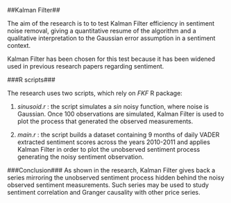 ##Kalman Filter##

The aim of the research is to to test Kalman Filter efficiency in sentiment noise removal, giving a quantitative resume of the algorithm and 
a qualitative interpretation to the Gaussian error assumption in a sentiment context.

Kalman Filter has been chosen for this test because it has been widened used in previous research papers regarding sentiment.

###R scripts###

The research uses two scripts, which rely on _FKF_ R package:

1) _sinusoid.r_ : the script simulates a *sin* noisy function, where noise is Gaussian. Once 100 observations are simulated, Kalman Filter 
is used to plot the process that generated the observed measurements.

2) _main.r_ : the script builds a dataset containing 9 months of daily VADER extracted sentiment scores across the years 2010-2011 and applies
Kalman Filter in order to plot the unobserved sentiment process generating the noisy sentiment observation.

###Conclusion###
As shown in the research, Kalman Filter gives back a series mirroring the unobserved sentiment process hidden behind the noisy observed 
sentiment measurements. Such series may be used to study sentiment correlation and Granger causality with other price series.

